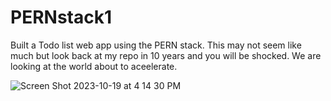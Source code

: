 # PERNstack1
Built a Todo list web app using the PERN stack. This may not seem like much but look back at my repo in 10 years and you will be shocked. We are looking at the world about to aceelerate.


![Screen Shot 2023-10-19 at 4 14 30 PM](https://github.com/CTong7/PERNstack1/assets/63824958/ef006b7c-2be2-4a09-932f-a7501323f052)
